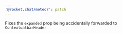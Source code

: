 ```yaml
---
'@rocket.chat/meteor': patch
---
```


Fixes the `expanded` prop being accidentally forwarded to `ContextualbarHeader`
